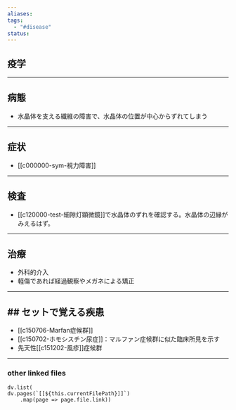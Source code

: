 ```yaml
---
aliases: 
tags:
  - "#disease"
status:
---
```

## 疫学
---
## 病態
- 水晶体を支える繊維の障害で、水晶体の位置が中心からずれてしまう
---
## 症状
- [[c000000-sym-視力障害]]
---
## 検査
- [[c120000-test-細隙灯顕微鏡]]で水晶体のずれを確認する。水晶体の辺縁がみえるはず。
---
## 治療
- 外科的介入
- 軽傷であれば経過観察やメガネによる矯正
---
## ## セットで覚える疾患
- [[c150706-Marfan症候群]]
- [[c150702-ホモシスチン尿症]]：マルファン症候群に似た臨床所見を示す
- 先天性[[c151202-風疹]]症候群
---
### other linked files
```dataviewjs
dv.list(
dv.pages(`[[${this.currentFilePath}]]`)
	.map(page => page.file.link))
```